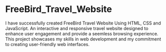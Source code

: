 # FreeBird_Travel_Website
I have successfully created FreeBird Travel Website Using HTML, CSS and JavaScript. An interactive and responsive travel website designed to enhance user engagement and provide a seemless browsing experience. This project showcases my skills in web development and my commitment to creating user-friendly web interfaces.

